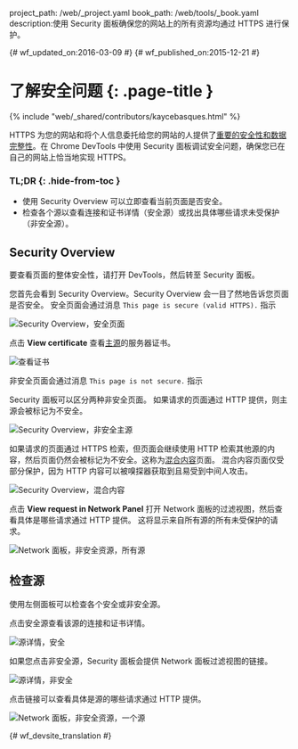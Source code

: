 project_path: /web/_project.yaml
book_path: /web/tools/_book.yaml
description:使用 Security 面板确保您的网站上的所有资源均通过 HTTPS 进行保护。

{# wf_updated_on:2016-03-09 #}
{# wf_published_on:2015-12-21 #}

# 了解安全问题 {: .page-title }

{% include "web/_shared/contributors/kaycebasques.html" %}

HTTPS 为您的网站和将个人信息委托给您的网站的人提供了[重要的安全性和数据完整性][why-https]。在 Chrome DevTools 中使用 Security 面板调试安全问题，确保您已在自己的网站上恰当地实现 HTTPS。




### TL;DR {: .hide-from-toc }
- 使用 Security Overview 可以立即查看当前页面是否安全。
- 检查各个源以查看连接和证书详情（安全源）或找出具体哪些请求未受保护（非安全源）。


## Security Overview

要查看页面的整体安全性，请打开 DevTools，然后转至 Security 面板。
 

您首先会看到 Security Overview。Security Overview 会一目了然地告诉您页面是否安全。
安全页面会通过消息 `This page is secure (valid HTTPS).` 指示


![Security Overview，安全页面](images/overview-secure.png)

点击 **View certificate** 查看[主源][same-origin-policy]的服务器证书。
 

![查看证书](images/view-certificate.png)

非安全页面会通过消息 `This page is not secure.` 指示

Security 面板可以区分两种非安全页面。
如果请求的页面通过 HTTP 提供，则主源会被标记为不安全。
 

![Security Overview，非安全主源](images/overview-non-secure.png)

如果请求的页面通过 HTTPS 检索，但页面会继续使用 HTTP 检索其他源的内容，然后页面仍然会被标记为不安全。这称为[混合内容][mixed-content]页面。
混合内容页面仅受部分保护，因为 HTTP 内容可以被嗅探器获取到且易受到中间人攻击。
 

![Security Overview，混合内容](images/overview-mixed.png)

点击 **View request in Network Panel** 打开 Network 面板的过滤视图，然后查看具体是哪些请求通过 HTTP 提供。
这将显示来自所有源的所有未受保护的请求。
 

![Network 面板，非安全资源，所有源](images/network-all.png)

## 检查源

使用左侧面板可以检查各个安全或非安全源。 

点击安全源查看该源的连接和证书详情。


![源详情，安全](images/origin-detail-secure.png)

如果您点击非安全源，Security 面板会提供 Network 面板过滤视图的链接。 

![源详情，非安全](images/origin-detail-non-secure.png)

点击链接可以查看具体是源的哪些请求通过 HTTP 提供。
 

![Network 面板，非安全资源，一个源](images/network-one.png)





[mixed-content]: https://developers.google.com/web/fundamentals/security/prevent-mixed-content/what-is-mixed-content
[same-origin-policy]: https://en.wikipedia.org/wiki/Same-origin_policy
[why-https]: https://developers.google.com/web/fundamentals/security/encrypt-in-transit/why-https


{# wf_devsite_translation #}
